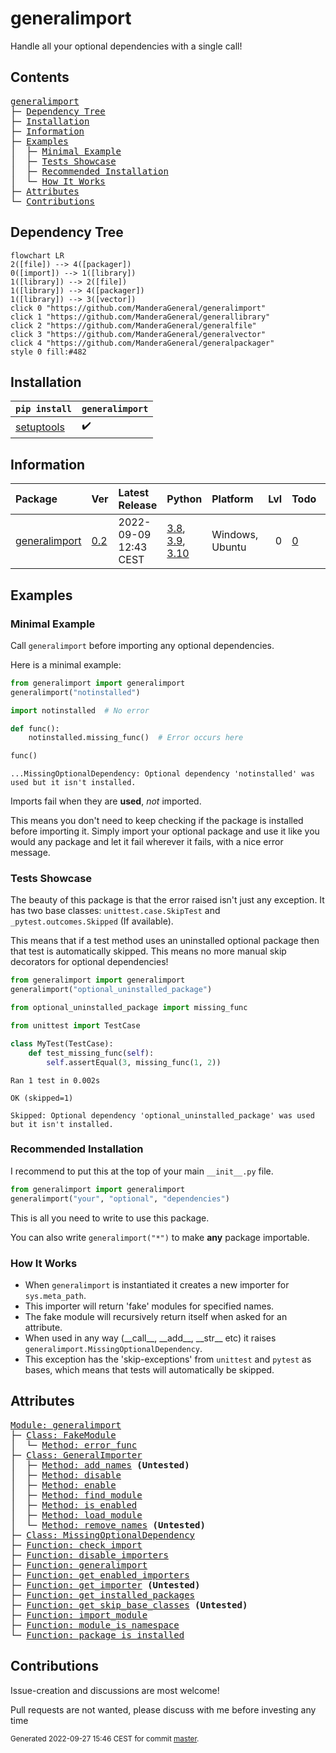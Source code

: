 # generalimport
Handle all your optional dependencies with a single call!

## Contents
<pre>
<a href='#generalimport'>generalimport</a>
├─ <a href='#Dependency-Tree'>Dependency Tree</a>
├─ <a href='#Installation'>Installation</a>
├─ <a href='#Information'>Information</a>
├─ <a href='#Examples'>Examples</a>
│  ├─ <a href='#Minimal-Example'>Minimal Example</a>
│  ├─ <a href='#Tests-Showcase'>Tests Showcase</a>
│  ├─ <a href='#Recommended-Installation'>Recommended Installation</a>
│  └─ <a href='#How-It-Works'>How It Works</a>
├─ <a href='#Attributes'>Attributes</a>
└─ <a href='#Contributions'>Contributions</a>
</pre>

## Dependency Tree
```mermaid
flowchart LR
2([file]) --> 4([packager])
0([import]) --> 1([library])
1([library]) --> 2([file])
1([library]) --> 4([packager])
1([library]) --> 3([vector])
click 0 "https://github.com/ManderaGeneral/generalimport"
click 1 "https://github.com/ManderaGeneral/generallibrary"
click 2 "https://github.com/ManderaGeneral/generalfile"
click 3 "https://github.com/ManderaGeneral/generalvector"
click 4 "https://github.com/ManderaGeneral/generalpackager"
style 0 fill:#482
```

## Installation
| `pip install`                                                | `generalimport`   |
|:-------------------------------------------------------------|:------------------|
| <a href='https://pypi.org/project/setuptools'>setuptools</a> | ✔️                |

## Information
| Package                                                          | Ver                                            | Latest Release        | Python                                                                                                                                                                                  | Platform        |   Lvl | Todo                                                      | Cover   |
|:-----------------------------------------------------------------|:-----------------------------------------------|:----------------------|:----------------------------------------------------------------------------------------------------------------------------------------------------------------------------------------|:----------------|------:|:----------------------------------------------------------|:--------|
| [generalimport](https://github.com/ManderaGeneral/generalimport) | [0.2](https://pypi.org/project/generalimport/) | 2022-09-09 12:43 CEST | [3.8](https://www.python.org/downloads/release/python-380/), [3.9](https://www.python.org/downloads/release/python-390/), [3.10](https://www.python.org/downloads/release/python-3100/) | Windows, Ubuntu |     0 | [0](https://github.com/ManderaGeneral/generalimport#Todo) | 98.2 %  |

## Examples

### Minimal Example

Call `generalimport` before importing any optional dependencies.

Here is a minimal example:

``` python
from generalimport import generalimport
generalimport("notinstalled")

import notinstalled  # No error

def func():
    notinstalled.missing_func()  # Error occurs here

func()
```


```
...MissingOptionalDependency: Optional dependency 'notinstalled' was used but it isn't installed.
```

Imports fail when they are **used**, *not* imported.

This means you don't need to keep checking if the package is installed before importing it.
Simply import your optional package and use it like you would any package and let it fail wherever it fails, with a nice error message.

### Tests Showcase

The beauty of this package is that the error raised isn't just any exception.
It has two base classes: `unittest.case.SkipTest` and `_pytest.outcomes.Skipped` (If available).

This means that if a test method uses an uninstalled optional package then that test is automatically skipped.
This means no more manual skip decorators for optional dependencies!

``` python
from generalimport import generalimport
generalimport("optional_uninstalled_package")

from optional_uninstalled_package import missing_func

from unittest import TestCase

class MyTest(TestCase):
    def test_missing_func(self):
        self.assertEqual(3, missing_func(1, 2))
```


```
Ran 1 test in 0.002s

OK (skipped=1)

Skipped: Optional dependency 'optional_uninstalled_package' was used but it isn't installed.
```

### Recommended Installation

I recommend to put this at the top of your main `__init__.py` file.

``` python
from generalimport import generalimport
generalimport("your", "optional", "dependencies")
```

This is all you need to write to use this package.

You can also write `generalimport("*")` to make **any** package importable.

### How It Works


- When `generalimport` is instantiated it creates a new importer for `sys.meta_path`.
- This importer will return 'fake' modules for specified names.
- The fake module will recursively return itself when asked for an attribute.
- When used in any way (\_\_call\_\_, \_\_add\_\_, \_\_str\_\_ etc) it raises `generalimport.MissingOptionalDependency`.
- This exception has the 'skip-exceptions' from `unittest` and `pytest` as bases, which means that tests will automatically be skipped.

## Attributes
<pre>
<a href='https://github.com/ManderaGeneral/generalimport/blob/master/generalimport/__init__.py#L1'>Module: generalimport</a>
├─ <a href='https://github.com/ManderaGeneral/generalimport/blob/master/generalimport/optional_import.py#L129'>Class: FakeModule</a>
│  └─ <a href='https://github.com/ManderaGeneral/generalimport/blob/master/generalimport/optional_import.py#L142'>Method: error_func</a>
├─ <a href='https://github.com/ManderaGeneral/generalimport/blob/master/generalimport/optional_import.py#L42'>Class: GeneralImporter</a>
│  ├─ <a href='https://github.com/ManderaGeneral/generalimport/blob/master/generalimport/optional_import.py#L80'>Method: add_names</a> <b>(Untested)</b>
│  ├─ <a href='https://github.com/ManderaGeneral/generalimport/blob/master/generalimport/optional_import.py#L105'>Method: disable</a>
│  ├─ <a href='https://github.com/ManderaGeneral/generalimport/blob/master/generalimport/optional_import.py#L96'>Method: enable</a>
│  ├─ <a href='https://github.com/ManderaGeneral/generalimport/blob/master/generalimport/optional_import.py#L69'>Method: find_module</a>
│  ├─ <a href='https://github.com/ManderaGeneral/generalimport/blob/master/generalimport/optional_import.py#L92'>Method: is_enabled</a>
│  ├─ <a href='https://github.com/ManderaGeneral/generalimport/blob/master/generalimport/optional_import.py#L74'>Method: load_module</a>
│  └─ <a href='https://github.com/ManderaGeneral/generalimport/blob/master/generalimport/optional_import.py#L83'>Method: remove_names</a> <b>(Untested)</b>
├─ <a href='https://github.com/ManderaGeneral/generalimport/blob/master/generalimport/optional_import.py#L29'>Class: MissingOptionalDependency</a>
├─ <a href='https://github.com/ManderaGeneral/generalimport/blob/master/generalimport/optional_import.py#L262'>Function: check_import</a>
├─ <a href='https://github.com/ManderaGeneral/generalimport/blob/master/generalimport/optional_import.py#L116'>Function: disable_importers</a>
├─ <a href='https://github.com/ManderaGeneral/generalimport/blob/master/generalimport/optional_import.py#L251'>Function: generalimport</a>
├─ <a href='https://github.com/ManderaGeneral/generalimport/blob/master/generalimport/optional_import.py#L112'>Function: get_enabled_importers</a>
├─ <a href='https://github.com/ManderaGeneral/generalimport/blob/master/generalimport/optional_import.py#L121'>Function: get_importer</a> <b>(Untested)</b>
├─ <a href='https://github.com/ManderaGeneral/generalimport/blob/master/generalimport/optional_import.py#L16'>Function: get_installed_packages</a>
├─ <a href='https://github.com/ManderaGeneral/generalimport/blob/master/generalimport/optional_import.py#L6'>Function: get_skip_base_classes</a> <b>(Untested)</b>
├─ <a href='https://github.com/ManderaGeneral/generalimport/blob/master/generalimport/optional_import.py#L225'>Function: import_module</a>
├─ <a href='https://github.com/ManderaGeneral/generalimport/blob/master/generalimport/optional_import.py#L238'>Function: module_is_namespace</a>
└─ <a href='https://github.com/ManderaGeneral/generalimport/blob/master/generalimport/optional_import.py#L20'>Function: package_is_installed</a>
</pre>

## Contributions
Issue-creation and discussions are most welcome!

Pull requests are not wanted, please discuss with me before investing any time


<sup>
Generated 2022-09-27 15:46 CEST for commit <a href='https://github.com/ManderaGeneral/generalimport/commit/master'>master</a>.
</sup>
